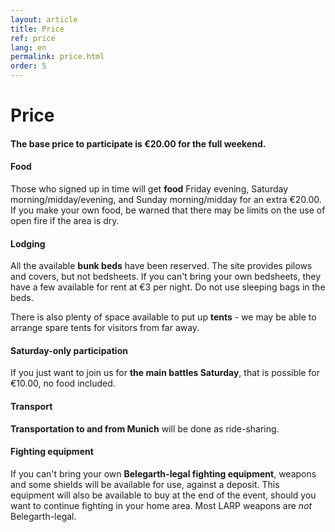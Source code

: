 ```yaml
---
layout: article
title: Price
ref: price
lang: en
permalink: price.html
order: 5
---
```


# Price

#### The base price to participate is €20.00 for the full weekend.

#### Food

Those who signed up in time will get **food** Friday evening, Saturday
morning/midday/evening, and Sunday morning/midday for an extra
€20.00. If you make your own food, be warned that there may be
limits on the use of open fire if the area is dry.

#### Lodging

All the available **bunk beds** have been reserved. The site provides pilows and covers, but not bedsheets. If you can't bring your own bedsheets, they have a few available for rent at €3 per night. Do not use sleeping bags in the beds.

There is also plenty of space available to put up **tents** - we may be able to arrange spare tents for visitors from far away.

#### Saturday-only participation
If you just want to join us for **the main battles Saturday**, that is possible for €10.00, no food included.

#### Transport
**Transportation to and from Munich** will be done as ride-sharing.

#### Fighting equipment
If you can't bring your own **Belegarth-legal fighting equipment**, weapons and
some shields will be available for use, against a deposit. This
equipment will also be available to buy at the end of the event,
should you want to continue fighting in your home area. Most LARP
weapons are *not* Belegarth-legal.
